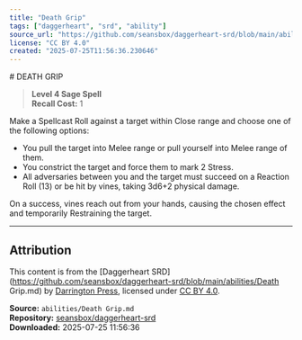 ```yaml
---
title: "Death Grip"
tags: ["daggerheart", "srd", "ability"]
source_url: "https://github.com/seansbox/daggerheart-srd/blob/main/abilities/Death Grip.md"
license: "CC BY 4.0"
created: "2025-07-25T11:56:36.230646"
---
```


﻿# DEATH GRIP

> **Level 4 Sage Spell**  
> **Recall Cost:** 1

Make a Spellcast Roll against a target within Close range and choose one of the following options:

- You pull the target into Melee range or pull yourself into Melee range of them.
- You constrict the target and force them to mark 2 Stress.
- All adversaries between you and the target must succeed on a Reaction Roll (13) or be hit by vines, taking 3d6+2 physical damage.

On a success, vines reach out from your hands, causing the chosen effect and temporarily Restraining the target.

---

## Attribution

This content is from the [Daggerheart SRD](https://github.com/seansbox/daggerheart-srd/blob/main/abilities/Death Grip.md) by [Darrington Press](https://darringtonpress.com/), licensed under [CC BY 4.0](https://creativecommons.org/licenses/by/4.0/).

**Source:** `abilities/Death Grip.md`  
**Repository:** [seansbox/daggerheart-srd](https://github.com/seansbox/daggerheart-srd)  
**Downloaded:** 2025-07-25 11:56:36

